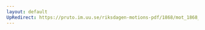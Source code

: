 ```yaml
---
layout: default
UpRedirect: https://pruto.im.uu.se/riksdagen-motions-pdf/1868/mot_1868__ak__293.pdf
---
```

